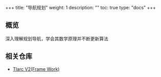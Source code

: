 
+++
title: "导航规划"
weight: 1
description: ""
toc: true
type: "docs"
+++


## 概览

深入理解规划导航，学会其数学原理并不断更新算法

## 相关仓库

- [Tlarc V2(Frame Work)](https://github.com//alliance-algorithm/tlarc/tree/v2)
